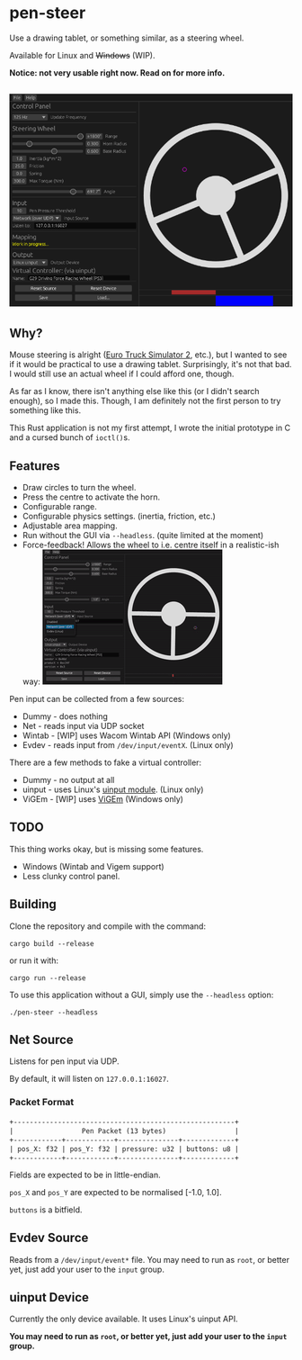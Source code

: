 pen-steer
=========
Use a drawing tablet, or something similar, as a steering wheel.

Available for Linux and ~~Windows~~ (WIP).

**Notice: not very usable right now. Read on for more info.**

![screenshot](resources/screenshot.png)
---------

## Why?
Mouse steering is alright ([Euro Truck Simulator 2](https://eurotrucksimulator2.com/), etc.), but I wanted to see if it would be
practical to use a drawing tablet. Surprisingly, it's not that bad. I would still use an actual
wheel if I could afford one, though.

As far as I know, there isn't anything else like this (or I didn't search enough), so I made this.
Though, I am definitely not the first person to try something like this.

This Rust application is not my first attempt, I wrote the initial prototype in C and a cursed bunch of `ioctl()`s.

## Features
  - Draw circles to turn the wheel.
  - Press the centre to activate the horn.
  - Configurable range.
  - Configurable physics settings. (inertia, friction, etc.)
  - Adjustable area mapping.
  - Run without the GUI via `--headless`. (quite limited at the moment)
  - Force-feedback! Allows the wheel to i.e. centre itself in a realistic-ish way:
![animation](resources/demo.gif)

Pen input can be collected from a few sources:
  - Dummy - does nothing
  - Net - reads input via UDP socket
  - Wintab - [WIP] uses Wacom Wintab API (Windows only)
  - Evdev - reads input from `/dev/input/eventX`. (Linux only)

There are a few methods to fake a virtual controller:
  - Dummy - no output at all
  - uinput - uses Linux's [uinput module](https://kernel.org/doc/html/v4.12/input/uinput.html). (Linux only)
  - ViGEm - [WIP] uses [ViGEm](https://docs.nefarius.at/projects/ViGEm/) (Windows only)

## TODO
This thing works okay, but is missing some features.
  - Windows (Wintab and Vigem support)
  - Less clunky control panel.

## Building
Clone the repository and compile with the command:

```
cargo build --release
```

or run it with:

```
cargo run --release
```

To use this application without a GUI, simply use the `--headless` option:

```
./pen-steer --headless
```

## Net Source
Listens for pen input via UDP.

By default, it will listen on `127.0.0.1:16027`.

### Packet Format
```
+-------------------------------------------------------+
|                 Pen Packet (13 bytes)                 |
+------------+------------+---------------+-------------+
| pos_X: f32 | pos_Y: f32 | pressure: u32 | buttons: u8 |
+------------+------------+---------------+-------------+
```
Fields are expected to be in little-endian.

`pos_X` and `pos_Y` are expected to be normalised [-1.0, 1.0].

`buttons` is a bitfield.

## Evdev Source
Reads from a `/dev/input/event*` file. You may need to run as `root`, or better yet, just add your user to the `input` group.


## uinput Device
Currently the only device available. It uses Linux's uinput API.

**You may need to run as `root`, or better yet, just add your user to the `input` group.**
